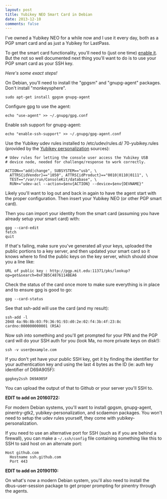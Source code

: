 ```yaml
---
layout: post
title: Yubikey NEO Smart Card in Debian
date: 2013-12-10
comments: false
---
```


I've owned a Yubikey NEO for a while now and I use it every day, both as a PGP
smart card and as just a Yubikey for LastPass.

To get the smart card functionality, you'll need to (just one time) [enable
it][1].  But the not so well documented next thing you'll want to do is to use
your PGP smart card as your SSH key.

*Here's some exact steps!*

On Debian, you'll need to install the "gpgsm" and "gnupg-agent" packages.  Don't
install "monkeysphere".

    sudo apt-get install gpgsm gnupg-agent

Configure gpg to use the agent:

    echo "use-agent" >> ~/.gnupg/gpg.conf

Enable ssh support for gnupg-agent:

    echo "enable-ssh-support" >> ~/.gnupg/gpg-agent.conf

Use the Yubikey udev rules installed to /etc/udev/rules.d/ 70-yubikey.rules
(provided by the [Yubikey personalization][2] sources):

    # Udev rules for letting the console user access the Yubikey USB
    # device node, needed for challenge/response to work correctly.
    
    ACTION=="add|change", SUBSYSTEM=="usb", \
      ATTRS{idVendor}=="1050", ATTRS{idProduct}=="0010|0110|0111", \
      TEST=="/var/run/ConsoleKit/database", \
      RUN+="udev-acl --action=$env{ACTION} --device=$env{DEVNAME}"

Likely you'll want to log out and back in again to have the agent start with the
proper configuration.  Then insert your Yubikey NEO (or other PGP smart card).

Then you can import your identity from the smart card (assuming you have already
setup your smart card) with:

    gpg --card-edit
    fetch
    quit

If that's failing, make sure you've generated all your keys, uploaded the
public portions to a key server, and then updated your smart card so it knows
where to find the public keys on the key server, which should show you a line
like:

    URL of public key : http://pgp.mit.edu:11371/pks/lookup?op=get&search=0xF3B5C4876114BEA6

Check the status of the card once more to make sure everything is in place and
to ensure gpg is good to go:

    gpg --card-status

See that ssh-add will use the card (and my result):

    ssh-add -l
    2048 4a:9b:8b:03:f9:36:91:93:d0:2e:02:f4:3b:4f:23:8c cardno:000000000001 (RSA)

Now ssh into something and you'll get prompted for your PIN and the PGP card
will do your SSH auth for you (look Ma, no more private keys on disk!):

    ssh -v user@example.com

If you don't yet have your public SSH key, get it by finding the identifier for
your authentication key and using the last 4 bytes as the ID (ie: auth key
identifier of D69A905F):

    gpgkey2ssh D69A905F

You can upload the output of that to Github or your server you'll SSH to.

[1]: https://www.yubico.com/2012/12/yubikey-neo-openpgp/
[2]: https://github.com/Yubico/yubikey-personalization/blob/master/70-yubikey.rules


**EDIT to add on 20160722:**

For modern Debian systems, you'll want to install gpgsm, gnupg-agent,
pinentry-gtk2, yubikey-personalization, and scdaemon packages.  You won't need
to setup the udev rules yourself, they come with yubikey-personalization.

If you need to use an alternative port for SSH (such as if you are behind a
firewall), you can make a `~/.ssh/config` file containing something like this to
SSH to said host on an alternate port:

```
Host github.com
  Hostname ssh.github.com
  Port 443
```

**EDIT to add on 20190110:**

On what's now a modern Debian system, you'll also need to install the
dbus-user-session package to get proper prompting for pinentry through the
agents.
